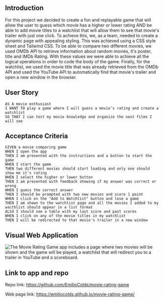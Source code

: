 ## Introduction
For this project we decided to create a fun and replayable game that will allow the user to guess which movie has a higher or lower rating AND be able to add movie titles to a watchlist that will allow them to see that movie's trailer with just one click. To achieve this, we, as a team, needed to create a dynamic page with appealing styling. This was achieved using a CSS style sheet and Tailwind CSS. To be able to compare two different movies, we used OMDb API to retrieve information about random movies, it's poster, title and IMDb Rating. With these values we were able to achieve all the logical operations in order to code the body of the game. Finally, for the watchlist, we used the movie title that was already retrieved from the OMDb API and used the YouTube API to automatically find that movie's trailer and open a new window in the browser.


## User Story

```
AS A movie enthusiast
I WANT TO play a game where I will guess a movie’s rating and create a watchlist
SO THAT I can test my movie knowledge and organize the next films I will see
```

## Acceptance Criteria

```
GIVEN a movie comparing game
WHEN I open the app
THEN I am presented with the instructions and a button to start the game
WHEN I start the game
THEN two different movies should start loading and only one should show me it's rating
WHEN I select the higher or lower button
THEN I am presented with feedback showing if my answer was correct or wrong
WHEN I guess the correct answer
THEN I should be prompted with two new movies and score 1 point
WHEN I click on the "Add to Watchlist" button and lose a game
THEN I am shown to the watchlist page and all the movies I added to my wacthlist should appear in a list format
ALSO I should see a table with my last score and past scores
WHEN I click on any of the movie titles in my watchlist
THEN I will be redirected to that movie's trailer in a new window
```

## Visual Web Application

![The Movie Rating Game app includes a page where two movies will be shown and the game will be played, a watchlist that will redirect you to a trailer in YouTube and a scoreboard.]()

## Link to app and repo

Repo link: https://github.com/EmilioColds/movie-rating-game

Web page link: https://emiliocolds.github.io/movie-rating-game/